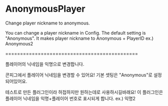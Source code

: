# AnonymousPlayer
Change player nickname to anonymous.

You can change a player nickname in Config.
The default setting is "Anonymous".
It makes player nickname to Anonymous + PlayerID
ex.) Anonymous2

=============================================

플레이어의 닉네임을 익명으로 변경합니다.

콘피그에서 플레이어 닉네임을 변경할 수 있어요!
기본 셋팅은 "Anonymous"로 설정되어있어요.

테스트로 만든 플러그인이라 허접하지만 원하는데로 사용하시길바래요!
이 플러그인은 플레이어 닉네임을 익명+플레이어 번호로 표시되게 합니다.
ex.) 익명2
